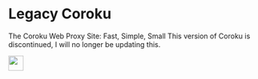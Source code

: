 # Legacy Coroku
The Coroku Web Proxy Site: Fast, Simple, Small
This version of Coroku is discontinued, I will no longer be updating this.

<a href="https://heroku.com/deploy?template=https://github.com/kovak7/coroku-legacy"><img height="30px" src="https://raw.githubusercontent.com/FogNetwork/Tsunami/main/deploy/heroku2.svg"><img></a>
